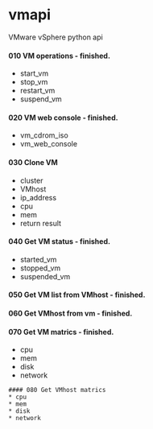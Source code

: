 # vmapi
VMware vSphere python api


#### 010 VM operations - finished.
* start_vm
* stop_vm
* restart_vm
* suspend_vm

#### 020 VM web console - finished.
* vm_cdrom_iso
* vm_web_console


#### 030 Clone VM
* cluster
* VMhost
* ip_address
* cpu
* mem
* return result

#### 040 Get VM status - finished.
* started_vm
* stopped_vm
* suspended_vm


#### 050 Get VM list from VMhost - finished.


#### 060 Get VMhost from vm - finished.


#### 070 Get VM matrics - finished.
* cpu
* mem
* disk
* network
````````````
#### 080 Get VMhost matrics
* cpu
* mem
* disk
* network